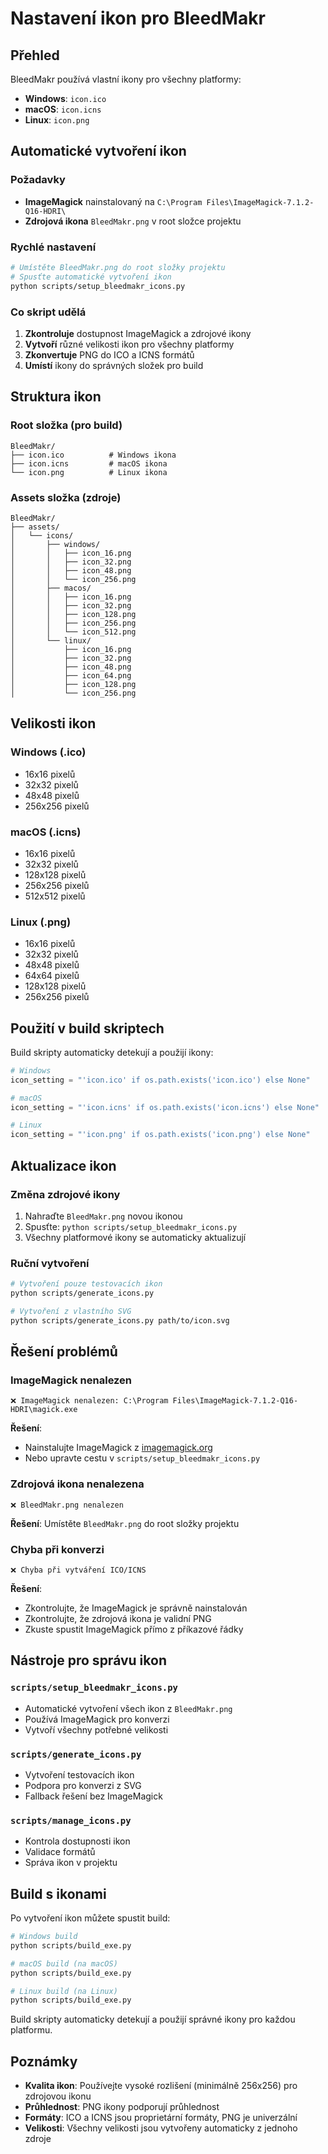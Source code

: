 # Nastavení ikon pro BleedMakr

## Přehled

BleedMakr používá vlastní ikony pro všechny platformy:
- **Windows**: `icon.ico`
- **macOS**: `icon.icns`
- **Linux**: `icon.png`

## Automatické vytvoření ikon

### Požadavky
- **ImageMagick** nainstalovaný na `C:\Program Files\ImageMagick-7.1.2-Q16-HDRI\`
- **Zdrojová ikona** `BleedMakr.png` v root složce projektu

### Rychlé nastavení
```bash
# Umístěte BleedMakr.png do root složky projektu
# Spusťte automatické vytvoření ikon
python scripts/setup_bleedmakr_icons.py
```

### Co skript udělá
1. **Zkontroluje** dostupnost ImageMagick a zdrojové ikony
2. **Vytvoří** různé velikosti ikon pro všechny platformy
3. **Zkonvertuje** PNG do ICO a ICNS formátů
4. **Umístí** ikony do správných složek pro build

## Struktura ikon

### Root složka (pro build)
```
BleedMakr/
├── icon.ico          # Windows ikona
├── icon.icns         # macOS ikona
└── icon.png          # Linux ikona
```

### Assets složka (zdroje)
```
BleedMakr/
├── assets/
│   └── icons/
│       ├── windows/
│       │   ├── icon_16.png
│       │   ├── icon_32.png
│       │   ├── icon_48.png
│       │   └── icon_256.png
│       ├── macos/
│       │   ├── icon_16.png
│       │   ├── icon_32.png
│       │   ├── icon_128.png
│       │   ├── icon_256.png
│       │   └── icon_512.png
│       └── linux/
│           ├── icon_16.png
│           ├── icon_32.png
│           ├── icon_48.png
│           ├── icon_64.png
│           ├── icon_128.png
│           └── icon_256.png
```

## Velikosti ikon

### Windows (.ico)
- 16x16 pixelů
- 32x32 pixelů
- 48x48 pixelů
- 256x256 pixelů

### macOS (.icns)
- 16x16 pixelů
- 32x32 pixelů
- 128x128 pixelů
- 256x256 pixelů
- 512x512 pixelů

### Linux (.png)
- 16x16 pixelů
- 32x32 pixelů
- 48x48 pixelů
- 64x64 pixelů
- 128x128 pixelů
- 256x256 pixelů

## Použití v build skriptech

Build skripty automaticky detekují a použijí ikony:

```python
# Windows
icon_setting = "'icon.ico' if os.path.exists('icon.ico') else None"

# macOS
icon_setting = "'icon.icns' if os.path.exists('icon.icns') else None"

# Linux
icon_setting = "'icon.png' if os.path.exists('icon.png') else None"
```

## Aktualizace ikon

### Změna zdrojové ikony
1. Nahraďte `BleedMakr.png` novou ikonou
2. Spusťte: `python scripts/setup_bleedmakr_icons.py`
3. Všechny platformové ikony se automaticky aktualizují

### Ruční vytvoření
```bash
# Vytvoření pouze testovacích ikon
python scripts/generate_icons.py

# Vytvoření z vlastního SVG
python scripts/generate_icons.py path/to/icon.svg
```

## Řešení problémů

### ImageMagick nenalezen
```
❌ ImageMagick nenalezen: C:\Program Files\ImageMagick-7.1.2-Q16-HDRI\magick.exe
```
**Řešení**: 
- Nainstalujte ImageMagick z [imagemagick.org](https://imagemagick.org/)
- Nebo upravte cestu v `scripts/setup_bleedmakr_icons.py`

### Zdrojová ikona nenalezena
```
❌ BleedMakr.png nenalezen
```
**Řešení**: Umístěte `BleedMakr.png` do root složky projektu

### Chyba při konverzi
```
❌ Chyba při vytváření ICO/ICNS
```
**Řešení**: 
- Zkontrolujte, že ImageMagick je správně nainstalován
- Zkontrolujte, že zdrojová ikona je validní PNG
- Zkuste spustit ImageMagick přímo z příkazové řádky

## Nástroje pro správu ikon

### `scripts/setup_bleedmakr_icons.py`
- Automatické vytvoření všech ikon z `BleedMakr.png`
- Používá ImageMagick pro konverzi
- Vytvoří všechny potřebné velikosti

### `scripts/generate_icons.py`
- Vytvoření testovacích ikon
- Podpora pro konverzi z SVG
- Fallback řešení bez ImageMagick

### `scripts/manage_icons.py`
- Kontrola dostupnosti ikon
- Validace formátů
- Správa ikon v projektu

## Build s ikonami

Po vytvoření ikon můžete spustit build:

```bash
# Windows build
python scripts/build_exe.py

# macOS build (na macOS)
python scripts/build_exe.py

# Linux build (na Linux)
python scripts/build_exe.py
```

Build skripty automaticky detekují a použijí správné ikony pro každou platformu.

## Poznámky

- **Kvalita ikon**: Používejte vysoké rozlišení (minimálně 256x256) pro zdrojovou ikonu
- **Průhlednost**: PNG ikony podporují průhlednost
- **Formáty**: ICO a ICNS jsou proprietární formáty, PNG je univerzální
- **Velikosti**: Všechny velikosti jsou vytvořeny automaticky z jednoho zdroje 